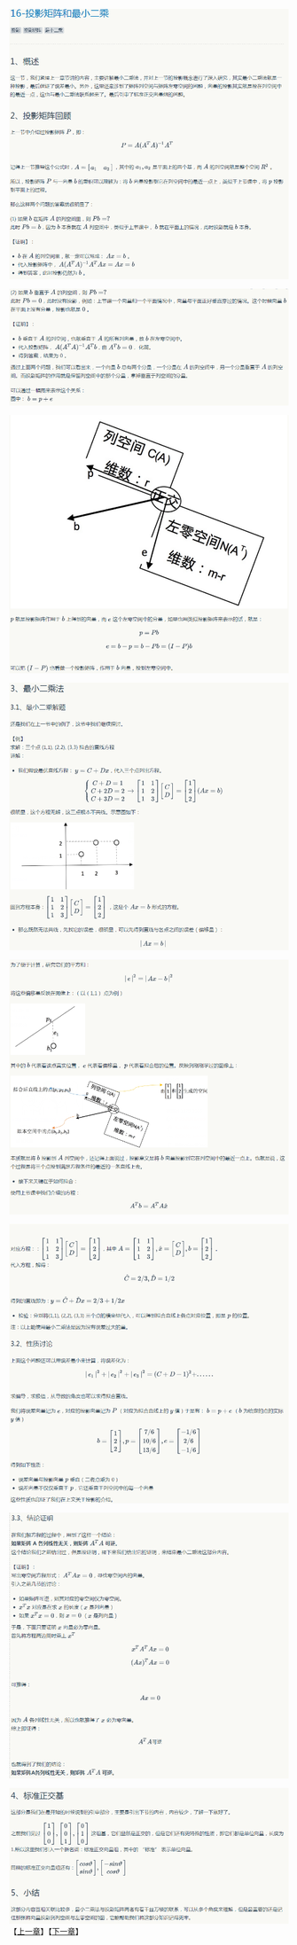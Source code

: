 
![](../images/16/LA_16_1.png)

![](../images/16/LA_16_2.png)

![](../images/16/LA_16_3.png)

![](../images/16/LA_16_4.png)

![](../images/16/LA_16_5.png)

![](../images/16/LA_16_6.png)

![](../images/16/LA_16_7.png)

![](../images/16/LA_16_8.png)
【[上一章](../15-子空间投影/15-子空间投影.md)】【[下一章](../17-正交矩阵和Gram-Schmidt正交化/17-正交矩阵和Gram-Schmidt正交化.md)】
